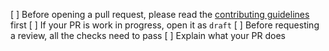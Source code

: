 [ ] Before opening a pull request, please read the [contributing guidelines](https://github.com/monetadex/monetadex-frontend/blob/develop/CONTRIBUTING.md) first
[ ] If your PR is work in progress, open it as `draft`
[ ] Before requesting a review, all the checks need to pass
[ ] Explain what your PR does
